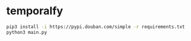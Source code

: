 # temporalfy

```bash
pip3 install -i https://pypi.douban.com/simple -r requirements.txt
python3 main.py